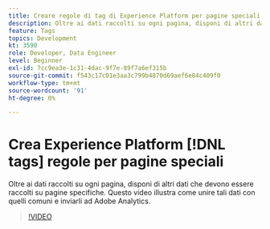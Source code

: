 ```yaml
---
title: Creare regole di tag di Experience Platform per pagine speciali
description: Oltre ai dati raccolti su ogni pagina, disponi di altri dati che devono essere raccolti su pagine specifiche. Questo video illustra come unire tali dati con quelli comuni e inviarli ad Adobe Analytics.
feature: Tags
topics: Development
kt: 3590
role: Developer, Data Engineer
level: Beginner
exl-id: 7cc9ea3e-1c31-4dac-9f7e-89f7a6ef315b
source-git-commit: f543c17c01e3aa3c799b4870d69aef6e84c409f0
workflow-type: tm+mt
source-wordcount: '91'
ht-degree: 0%

---
```


# Crea Experience Platform [!DNL tags] regole per pagine speciali

Oltre ai dati raccolti su ogni pagina, disponi di altri dati che devono essere raccolti su pagine specifiche. Questo video illustra come unire tali dati con quelli comuni e inviarli ad Adobe Analytics.

>[!VIDEO](https://video.tv.adobe.com/v/28770/?quality=12&learn=on)
